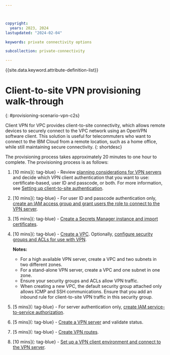 ```yaml
---



copyright:
  years: 2023, 2024
lastupdated: "2024-02-04"

keywords: private connectivity options

subcollection: private-connectivity

---
```


{{site.data.keyword.attribute-definition-list}}

# Client-to-site VPN provisioning walk-through
{: #provisioning-scenario-vpn-c2s}

Client VPN for VPC provides client-to-site connectivity, which allows remote devices to securely connect to the VPC network using an OpenVPN software client. This solution is useful for telecommuters who want to connect to the IBM Cloud from a remote location, such as a home office, while still maintaining secure connectivity.
{: shortdesc}

The provisioning process takes approximately 20 minutes to one hour to complete. The provisioning process is as follows:

1. [10 mins]{: tag-blue} - Review [planning considerations for VPN servers](/docs/vpc?topic=vpc-client-to-site-vpn-planning) and decide which VPN client authentication that you want to use: certificate-based, user ID and passcode, or both. For more information, see [Setting up client-to-site authentication](/docs/vpc?topic=vpc-client-to-site-authentication).
1. [10 mins]{: tag-blue} - For user ID and passcode authentication only, [create an IAM access group and grant users the role to connect to the VPN server](/docs/vpc?topic=vpc-create-iam-access-group).
1. [15 mins]{: tag-blue} - [Create a Secrets Manager instance and import certificates](/docs/vpc?topic=vpc-client-to-site-authentication#creating-cert-manager-instance-import).
1. [10 mins]{: tag-blue} - [Create a VPC](/docs/vpc?topic=vpc-creating-a-vpc-using-the-ibm-cloud-console#creating-a-vpc-and-subnet). Optionally, [configure security groups and ACLs for use with VPN](/docs/vpc?topic=vpc-vpn-client-to-site-security-groups).

   **Notes:**

   * For a high available VPN server, create a VPC and two subnets in two different zones.
   * For a stand-alone VPN server, create a VPC and one subnet in one zone.
   * Ensure your security groups and ACLs allow VPN traffic.
   * When creating a new VPC, the default security group attached only allows ICMP and SSH communications. Ensure that you add an inbound rule for client-to-site VPN traffic in this security group.
1. [5 mins]{: tag-blue} - For server authentication only, [create IAM service-to-service authorization](/docs/vpc?topic=vpc-client-to-site-authentication#creating-iam-service-to-service).
1. [5 mins]{: tag-blue} - [Create a VPN server](/docs/vpc?topic=vpc-vpn-create-server) and validate status.
1. [5 mins]{: tag-blue} - [Create VPN routes](/docs/vpc?topic=vpc-vpn-client-to-site-routes).
1. [10 mins]{: tag-blue} - [Set up a VPN client environment and connect to the VPN server](/docs/vpc?topic=vpc-vpn-client-environment-setup).
